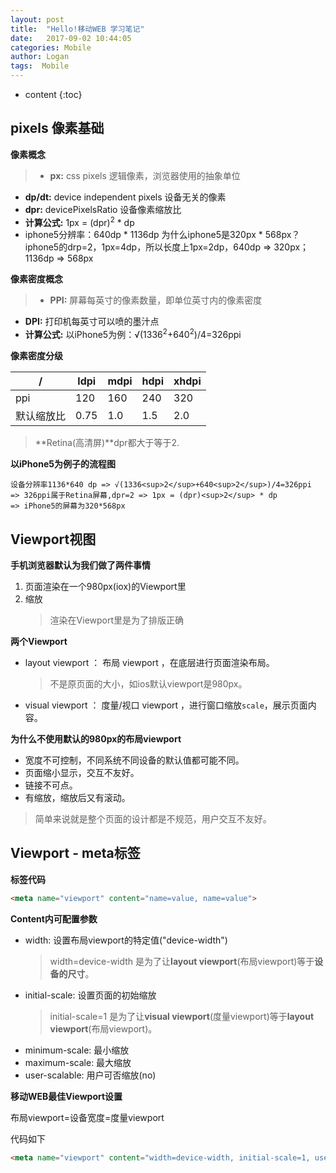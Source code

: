 ```yaml
---
layout: post
title:  "Hello!移动WEB 学习笔记"
date:   2017-09-02 10:44:05
categories: Mobile
author: Logan
tags:  Mobile
---
```


* content
{:toc}

## pixels 像素基础

**像素概念**

>- **px:** css pixels 逻辑像素，浏览器使用的抽象单位
- **dp/dt:** device independent pixels 设备无关的像素
- **dpr:** devicePixelsRatio 设备像素缩放比
- **计算公式:** 1px = (dpr)<sup>2</sup> * dp
- iphone5分辨率：640dp * 1136dp
为什么iphone5是320px * 568px？
iphone5的drp=2，1px=4dp，所以长度上1px=2dp，640dp => 320px；1136dp => 568px

**像素密度概念**

>- **PPI:** 屏幕每英寸的像素数量，即单位英寸内的像素密度
- **DPI:** 打印机每英寸可以喷的墨汁点
- **计算公式:** 以iPhone5为例：√(1336<sup>2</sup>+640<sup>2</sup>)/4=326ppi

**像素密度分级**

|  /  |ldpi  |mdpi  |hdpi  |xhdpi  |
|-----|------|------|------|-------|
|ppi  |120   |160   |240   |320    |
|默认缩放比|0.75|1.0|1.5   |2.0    |

>**Retina(高清屏)**dpr都大于等于2.




**以iPhone5为例子的流程图**

```flow
设备分辨率1136*640 dp => √(1336<sup>2</sup>+640<sup>2</sup>)/4=326ppi
=> 326ppi属于Retina屏幕,dpr=2 => 1px = (dpr)<sup>2</sup> * dp
=> iPhone5的屏幕为320*568px
```

## Viewport视图

**手机浏览器默认为我们做了两件事情**

1. 页面渲染在一个980px(iox)的Viewport里
2. 缩放
	>渲染在Viewport里是为了排版正确

**两个Viewport**

- layout viewport ： 布局 viewport ，在底层进行页面渲染布局。
	>不是原页面的大小，如ios默认viewport是980px。
- visual viewport ： 度量/视口 viewport ，进行窗口缩放`scale`，展示页面内容。

**为什么不使用默认的980px的布局viewport**

- 宽度不可控制，不同系统不同设备的默认值都可能不同。
- 页面缩小显示，交互不友好。
- 链接不可点。
- 有缩放，缩放后又有滚动。
>简单来说就是整个页面的设计都是不规范，用户交互不友好。

## Viewport - meta标签

**标签代码**

```html
<meta name="viewport" content="name=value, name=value">
```

**Content内可配置参数**

- width: 设置布局viewport的特定值("device-width")
	>width=device-width 是为了让**layout viewport**(布局viewport)等于**设备的尺寸**。
- initial-scale: 设置页面的初始缩放
	>initial-scale=1 是为了让**visual viewport**(度量viewport)等于**layout viewport**(布局viewport)。
- minimum-scale: 最小缩放
- maximum-scale: 最大缩放
- user-scalable: 用户可否缩放(no)

**移动WEB最佳Viewport设置**

布局viewport=设备宽度=度量viewport

代码如下
```html
<meta name="viewport" content="width=device-width, initial-scale=1, user-scalable=no">
```